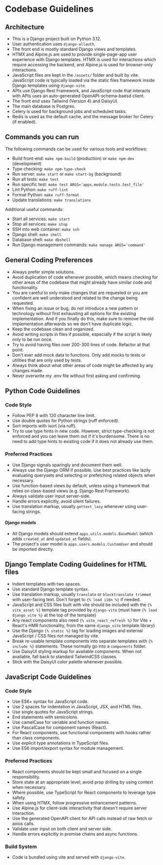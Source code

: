 # Codebase Guidelines

## Architecture

- This is a Django project built on Python 3.12.
- User authentication uses `django-allauth`.
- The front end is mostly standard Django views and templates.
- HTMX and Alpine.js are used to provide single-page-app user experience with Django templates.
  HTMX is used for interactions which require accessing the backend, and Alpine.js is used for
  browser-only interactions.
- JavaScript files are kept in the `/assets/` folder and built by vite.
  JavaScript code is typically loaded via the static files framework inside Django templates using `django-vite`.
- APIs use Django Rest Framework, and JavaScript code that interacts with APIs uses an
  auto-generated OpenAPI-schema-baesd client.
- The front end uses Tailwind (Version 4) and DaisyUI.
- The main database is Postgres.
- Celery is used for background jobs and scheduled tasks.
- Redis is used as the default cache, and the message broker for Celery (if enabled).

## Commands you can run

The following commands can be used for various tools and workflows:
- Build front-end: `make npm-build` (production) or `make npm-dev` (development)
- Type checking: `make npm-type-check`
- Run server: `make start` or `make start-bg` (background)
- Run all tests: `make test`
- Run specific test: `make test ARGS='apps.module.tests.test_file'`
- Lint Python: `make ruff-lint`
- Format Python: `make ruff-format`
- Update translations: `make translations`

Additional useful commands:
- Start all services: `make start`
- Stop all services: `make stop`
- SSH into web container: `make ssh`
- Django shell: `make shell`
- Database shell: `make dbshell`
- Run Django management commands: `make manage ARGS='command'`

## General Coding Preferences

- Always prefer simple solutions.
- Avoid duplication of code whenever possible, which means checking for other areas of the codebase that might already have similar code and functionality.
- You are careful to only make changes that are requested or you are confident are well understood and related to the change being requested.
- When fixing an issue or bug, do not introduce a new pattern or technology without first exhausting all options for the existing implementation. And if you finally do this, make sure to remove the old implementation afterwards so we don’t have duplicate logic.
- Keep the codebase clean and organized.
- Avoid writing scripts in files if possible, especially if the script is likely only to be run once.
- Try to avoid having files over 200-300 lines of code. Refactor at that point.
- Don't ever add mock data to functions. Only add mocks to tests or utilities that are only used by tests.
- Always think about what other areas of code might be affected by any changes made.
- Never overwrite my .env file without first asking and confirming.

## Python Code Guidelines

### Code Style

- Follow PEP 8 with 120 character line limit.
- Use double quotes for Python strings (ruff enforced).
- Sort imports with isort (via ruff).
- Try to use type hints in new code. However, strict type-checking is not enforced and you can leave them out if it's burdensome.
  There is no need to add type hints to existing code if it does not already use them.

### Preferred Practices

- Use Django signals sparingly and document them well.
- Always use the Django ORM if possible. Use best practices like lazily evaluating querysets
  and selecting or prefetching related objects when necessary.
- Use function-based views by default, unless using a framework that relies on class-based views (e.g. Django Rest Framework).
- Always validate user input server-side.
- Handle errors explicitly, avoid silent failures.
- Use translation markup, usually `gettext_lazy` whenever using user-facing strings.

#### Django models

- All Django models should extend `apps.utils.models.BaseModel` (which adds `created_at` and `updated_at` fields).
- The project's user model is `apps.users.models.CustomUser` and should be imported directly.

## Django Template Coding Guidelines for HTML files

- Indent templates with two spaces.
- Use standard Django template syntax.
- Use translation markup, usually `translate` or `blocktranslate trimmed` with user-facing text.
  Don't forget to `{% load i18n %}` if needed.
- JavaScript and CSS files built with vite should be included with the `{% vite_asset %}` template tag provided by `django-vite` (must have `{% load django_vite %}` at the top of the template)
- Any react components also need `{% vite_react_refresh %}` for Vite + React's HMR functionality, from the same `django_vite` template library)
- Use the Django `{% static %}` tag for loading images and external JavaScript / CSS files not managed by vite.
- Break re-usable template components into separate templates with `{% include %}` statements.
  These normally go into a `components` folder.
- Use DaisyUI styling markup for available components. When not available, fall back to standard TailwindCSS classes.
- Stick with the DaisyUI color palette whenever possible.

## JavaScript Code Guidelines

### Code Style

- Use ES6+ syntax for JavaScript code.
- Use 2 spaces for indentation in JavaScript, JSX, and HTML files.
- Use single quotes for JavaScript strings.
- End statements with semicolons.
- Use camelCase for variable and function names.
- Use PascalCase for component names (React).
- For React components, use functional components with hooks rather than class components.
- Use explicit type annotations in TypeScript files.
- Use ES6 import/export syntax for module management.

### Preferred Practices
- React components should be kept small and focused on a single responsibility.
- Store state at an appropriate level; avoid prop drilling by using context when necessary.
- Where possible, use TypeScript for React components to leverage type safety.
- When using HTMX, follow progressive enhancement patterns.
- Use Alpine.js for client-side interactivity that doesn't require server interaction.
- Use the generated OpenAPI client for API calls instead of raw fetch or axios calls.
- Validate user input on both client and server side.
- Handle errors explicitly in promise chains and async functions.

### Build System

- Code is bundled using vite and served with `django-vite`.
